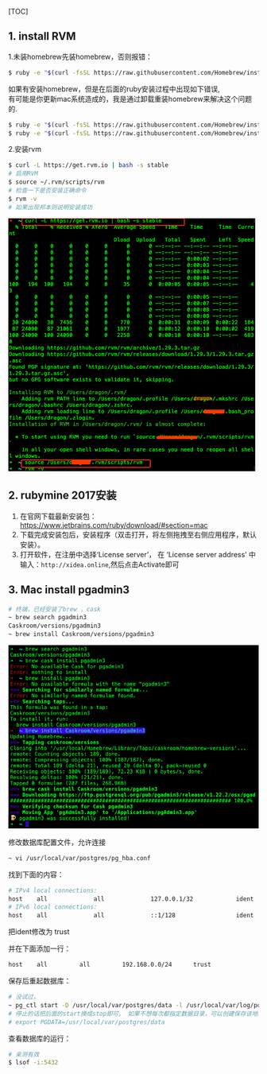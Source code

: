 [TOC]

## 1. install RVM

1.未装homebrew先装homebrew，否则报错：     
```bash
$ ruby -e "$(curl -fsSL https://raw.githubusercontent.com/Homebrew/install/master/install)"
```
如果有安装homebrew，但是在后面的ruby安装过程中出现如下错误,        
有可能是你更新mac系统造成的，我是通过卸载重装homebrew来解决这个问题的.       

```bash
$ ruby -e "$(curl -fsSL https://raw.githubusercontent.com/Homebrew/install/master/uninstall)"
$ ruby -e "$(curl -fsSL https://raw.githubusercontent.com/Homebrew/install/master/install)"
```
2.安装rvm    

```bash
$ curl -L https://get.rvm.io | bash -s stable
# 启用RVM
$ source ~/.rvm/scripts/rvm   
# 检查一下是否安装正确命令
$ rvm -v
# 如果出现邦本则说明安装成功
```

![](./img/041-mac.png)

## 2. rubymine 2017安装

1. 在官网下载最新安装包：  https://www.jetbrains.com/ruby/download/#section=mac     
2. 下载完成安装包后，安装程序（双击打开，将左侧拖拽至右侧应用程序，默认安装）。      
3. 打开软件，在注册中选择‘License server’， 在 ‘License server address’ 中输入：`http://xidea.online`,然后点击Activate即可

## 3. Mac install pgadmin3

```bash
# 终端，已经安装了brew ，cask
~ brew search pgadmin3
Caskroom/versions/pgadmin3
~ brew install Caskroom/versions/pgadmin3 
```
![](./img/042-mac.png)

修改数据库配置文件，允许连接

```bash
~ vi /usr/local/var/postgres/pg_hba.conf
```
找到下面的内容：
```bash
# IPv4 local connections:
host    all             all             127.0.0.1/32            ident
# IPv6 local connections:
host    all             all             ::1/128                 ident
```
把ident修改为 trust

并在下面添加一行：
```bash
host	all 		all 		192.168.0.0/24 		trust
```

保存后重起数据库：
```bash
# 没试过，
~ pg_ctl start -D /usr/local/var/postgres/data -l /usr/local/var/log/postgres/log.log
# 停止的话把后面的start换成stop即可。 如果不想每次都指定数据目录，可以创建保存该地址的环境变量PGDATA
# export PGDATA=/usr/local/var/postgres/data
```
查看数据库的运行：

```bash
# 亲测有效
$ lsof -i:5432
```